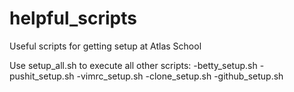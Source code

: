 # helpful_scripts
Useful scripts for getting setup at Atlas School

Use setup_all.sh to execute all other scripts:
-betty_setup.sh
-pushit_setup.sh
-vimrc_setup.sh
-clone_setup.sh
-github_setup.sh
